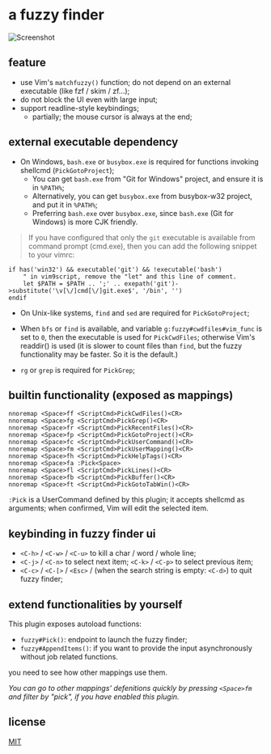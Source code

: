 # a fuzzy finder

<!-- from issues -->
![Screenshot](https://github.com/user-attachments/assets/6ca876cf-715b-4380-a94a-044156c125ec)

## feature
- use Vim's `matchfuzzy()` function; do not depend on an external executable (like fzf / skim / zf...);
- do not block the UI even with large input;
- support readline-style keybindings;
    - partially; the mouse cursor is always at the end;

## external executable dependency
- On Windows, `bash.exe` or `busybox.exe` is required for functions invoking
  shellcmd (`PickGotoProject`);
    - You can get `bash.exe` from "Git for Windows" project, and ensure it is in `%PATH%`;
    - Alternatively, you can get `busybox.exe` from busybox-w32 project, and put it in `%PATH%`;
    - Preferring `bash.exe` over `busybox.exe`, since `bash.exe` (Git for Windows) is more CJK friendly.

> If you have configured that only the `git` executable is available from
> command prompt (cmd.exe), then you can add the following snippet to your
> vimrc:

```vim
if has('win32') && executable('git') && !executable('bash')
    " in vim9script, remove the "let" and this line of comment.
    let $PATH = $PATH .. ';' .. exepath('git')->substitute('\v[\/]cmd[\/]git.exe$', '/bin', '')
endif
```

- On Unix-like systems, `find` and `sed` are required for `PickGotoProject`;

- When `bfs` or `find` is available, and variable `g:fuzzy#cwdfiles#vim_func`
  is set to `0`, then the executable is used for `PickCwdFiles`; otherwise
  Vim's readdir() is used (it is slower to count files than `find`, but the
  fuzzy functionality may be faster. So it is the default.)

- `rg` or `grep` is required for `PickGrep`;

## builtin functionality (exposed as mappings)
<!-- update this section with vim:
:Codegen echo '```vim'; awk '/^# *MARKER/ { if(m) {exit} else {m=1; next} } (m) {print}' plugin/fuzzy.vim; echo '```'
-->

<!-- Codegen begin -->
```vim
nnoremap <Space>ff <ScriptCmd>PickCwdFiles()<CR>
nnoremap <Space>fg <ScriptCmd>PickGrep()<CR>
nnoremap <Space>fr <ScriptCmd>PickRecentFiles()<CR>
nnoremap <Space>fp <ScriptCmd>PickGotoProject()<CR>
nnoremap <Space>fc <ScriptCmd>PickUserCommand()<CR>
nnoremap <Space>fm <ScriptCmd>PickUserMapping()<CR>
nnoremap <Space>fh <ScriptCmd>PickHelpTags()<CR>
nnoremap <Space>fa :Pick<Space>
nnoremap <Space>fl <ScriptCmd>PickLines()<CR>
nnoremap <Space>fb <ScriptCmd>PickBuffer()<CR>
nnoremap <Space>ft <ScriptCmd>PickGotoTabWin()<CR>
```
<!-- Codegen end -->

`:Pick` is a UserCommand defined by this plugin; it accepts shellcmd as
arguments; when confirmed, Vim will edit the selected item.

## keybinding in fuzzy finder ui
- `<C-h>` / `<C-w>` / `<C-u>` to kill a char / word / whole line;
- `<C-j>` / `<C-n>` to select next item; `<C-k>` / `<C-p>` to select previous item;
- `<C-c>` / `<C-[>` / `<Esc>` / (when the search string is empty: `<C-d>`) to quit fuzzy finder;

## extend functionalities by yourself
This plugin exposes autoload functions:

- `fuzzy#Pick()`: endpoint to launch the fuzzy finder;
- `fuzzy#AppendItems()`: if you want to provide the input asynchronously
  without job related functions.

you need to see how other mappings use them.

*You can go to other mappings' defenitions quickly by pressing `<Space>fm` and filter by "pick", if you have enabled this plugin.*

## license

[MIT](./LICENSE)
